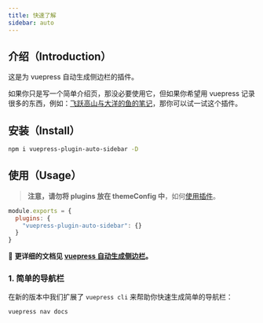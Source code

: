 ```yaml
---
title: 快速了解
sidebar: auto
---
```


## 介绍（Introduction）

这是为 vuepress 自动生成侧边栏的插件。

如果你只是写一个简单介绍页，那没必要使用它，但如果你希望用 vuepress 记录很多的东西，例如：[飞跃高山与大洋的鱼的笔记](https://docs.shanyuhai.top/)，那你可以试一试这个插件。



## 安装（Install）

```bash
npm i vuepress-plugin-auto-sidebar -D
```



## 使用（Usage）

> **注意，请勿将 plugins 放在 themeConfig 中**，如何[使用插件](https://vuepress.vuejs.org/zh/plugin/using-a-plugin.html)。

```js
module.exports = {
  plugins: {
    "vuepress-plugin-auto-sidebar": {}
  }
}
```

:book: **更详细的文档见 [vuepress 自动生成侧边栏](https://shanyuhai123.github.io/vuepress-plugin-auto-sidebar)。**



### 1. 简单的导航栏

在新的版本中我们扩展了 `vuepress cli` 来帮助你快速生成简单的导航栏：

```bash
vuepress nav docs
```